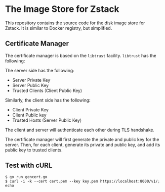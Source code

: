 # The Image Store for Zstack

This repository contains the source code for the disk image store for
Zstack. It is similar to Docker registry, but simplified.


## Certificate Manager

The certificate manager is based on the `libtrust` facility.
`libtrust` has the following:

The server side has the following:

- Server Private Key
- Server Public Key
- Trusted Clients (Client Public Key)

Similarly, the client side has the following:

- Client Private Key
- Client Public key
- Trusted Hosts (Server Public Key)

The client and server will authenticate each other during TLS
handshake.

The certificate manager will first generate the private and public key
for the server.  Then, for each client, generate its private and
public key, and add its public key to trusted clients.

## Test with cURL

~~~
$ go run gencert.go
$ curl -i -k --cert cert.pem --key key.pem https://localhost:8000/v1/; echo
~~~
